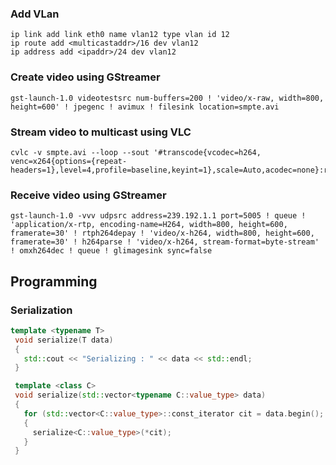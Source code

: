 ### Add VLan
```
ip link add link eth0 name vlan12 type vlan id 12
ip route add <multicastaddr>/16 dev vlan12
ip address add <ipaddr>/24 dev vlan12
```
### Create video using GStreamer
```
gst-launch-1.0 videotestsrc num-buffers=200 ! 'video/x-raw, width=800, height=600' ! jpegenc ! avimux ! filesink location=smpte.avi
```
### Stream video to multicast using VLC
```
cvlc -v smpte.avi --loop --sout '#transcode{vcodec=h264, venc=x264{options={repeat-headers=1},level=4,profile=baseline,keyint=1},scale=Auto,acodec=none}:rtp{dst=239.192.1.1,port=5005}'
```

### Receive video using GStreamer
```
gst-launch-1.0 -vvv udpsrc address=239.192.1.1 port=5005 ! queue ! 'application/x-rtp, encoding-name=H264, width=800, height=600, framerate=30' ! rtph264depay ! 'video/x-h264, width=800, height=600, framerate=30' ! h264parse ! 'video/x-h264, stream-format=byte-stream' ! omxh264dec ! queue ! glimagesink sync=false
```


## Programming
### Serialization
```C++
template <typename T>
 void serialize(T data)
 { 
   std::cout << "Serializing : " << data << std::endl;
 }

 template <class C>
 void serialize(std::vector<typename C::value_type> data)
 {
   for (std::vector<C::value_type>::const_iterator cit = data.begin(); cit != data.end(); cit++)
   {
     serialize<C::value_type>(*cit);
   }
 }
 ```
